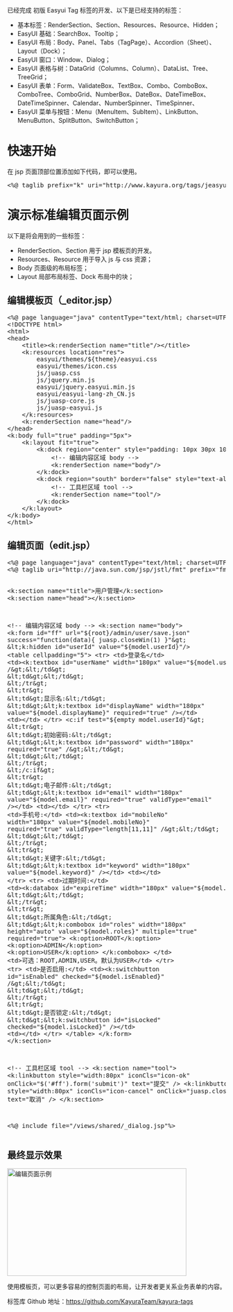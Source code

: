 已经完成 初版 Easyui Tag 标签的开发、以下是已经支持的标签：
<ul>
	<li>基本标签：RenderSection、Section、Resources、Resource、Hidden；</li>
	<li>EasyUI 基础：SearchBox、Tooltip；</li>
	<li>EasyUI 布局：Body、Panel、Tabs（TagPage）、Accordion（Sheet）、Layout（Dock）；</li>
	<li>EasyUI 窗口：Window、Dialog；</li>
	<li>EasyUI 表格与树：DataGrid（Columns、Column）、DataList、Tree、TreeGrid；</li>
	<li>EasyUI 表单：Form、ValidateBox、TextBox、Combo、ComboBox、ComboTree、ComboGrid、NumberBox、DateBox、DateTimeBox、DateTimeSpinner、Calendar、NumberSpinner、TimeSpinner、</li>
	<li>EasyUI 菜单与按钮：Menu（MenuItem、SubItem）、LinkButton、MenuButton、SplitButton、SwitchButton；</li>
</ul>
<h1>快速开始</h1>
在 jsp 页面顶部位置添加如下代码，即可以使用。
<pre class="EnlighterJSRAW">&lt;%@ taglib prefix="k" uri="http://www.kayura.org/tags/jeasyui"%&gt;</pre>
<h1> 演示标准编辑页面示例</h1>
以下是将会用到的一些标签：
<ul>
	<li>RenderSection、Section 用于 jsp 模板页的开发。</li>
	<li>Resources、Resource 用于导入 js 与 css 资源；</li>
	<li>Body 页面级的布局标签；</li>
	<li>Layout 局部布局标签、Dock 布局中的块；</li>
</ul>
<h2>编辑模板页（_editor.jsp）</h2>
<pre class="EnlighterJSRAW">&lt;%@ page language="java" contentType="text/html; charset=UTF-8"%&gt;
&lt;!DOCTYPE html&gt;
&lt;html&gt;
&lt;head&gt;
    &lt;title&gt;&lt;k:renderSection name="title"/&gt;&lt;/title&gt;
    &lt;k:resources location="res"&gt;
        easyui/themes/${theme}/easyui.css
        easyui/themes/icon.css
        js/juasp.css
        js/jquery.min.js
        easyui/jquery.easyui.min.js
        easyui/easyui-lang-zh_CN.js
        js/juasp-core.js
        js/juasp-easyui.js
    &lt;/k:resources&gt;
    &lt;k:renderSection name="head"/&gt;
&lt;/head&gt;
&lt;k:body full="true" padding="5px"&gt;
    &lt;k:layout fit="true"&gt;
        &lt;k:dock region="center" style="padding: 10px 30px 10px 30px;"&gt;
            &lt;!-- 编辑内容区域 body --&gt;
            &lt;k:renderSection name="body"/&gt;
        &lt;/k:dock&gt;
        &lt;k:dock region="south" border="false" style="text-align:right;padding:5px 0 0;"&gt;
            &lt;!-- 工具栏区域 tool --&gt;
            &lt;k:renderSection name="tool"/&gt;
        &lt;/k:dock&gt;
    &lt;/k:layout&gt;
&lt;/k:body&gt;
&lt;/html&gt;</pre>
<h2> 编辑页面（edit.jsp）</h2>
<pre class="EnlighterJSRAW">&lt;%@ page language="java" contentType="text/html; charset=UTF-8"%&gt;
&lt;%@ taglib uri="http://java.sun.com/jsp/jstl/fmt" prefix="fmt" %&gt;

&lt;k:section name="title"&gt;用户管理&lt;/k:section&gt;
&lt;k:section name="head"&gt;&lt;/k:section&gt;

&lt;!-- 编辑内容区域 body --&gt;
&lt;k:section name="body"&gt;
&lt;k:form id="ff" url="${root}/admin/user/save.json" success="function(data){ juasp.closeWin(1) }"&gt;
    &lt;k:hidden id="userId" value="${model.userId}"/&gt;
    &lt;table cellpadding="5"&gt;
        &lt;tr&gt;
            &lt;td&gt;登录名&lt;/td&gt;
            &lt;td&gt;&lt;k:textbox id="userName" width="180px" value="${model.userName}" required="true" /&gt;&lt;/td&gt;
            &lt;td&gt;&lt;/td&gt;
        &lt;/tr&gt;
        &lt;tr&gt;
            &lt;td&gt;显示名:&lt;/td&gt;
            &lt;td&gt;&lt;k:textbox id="displayName" width="180px" value="${model.displayName}" required="true" /&gt;&lt;/td&gt;
            &lt;td&gt;&lt;/td&gt;
        &lt;/tr&gt;
        &lt;c:if test="${empty model.userId}"&gt;
        &lt;tr&gt;
            &lt;td&gt;初始密码:&lt;/td&gt;
            &lt;td&gt;&lt;k:textbox id="password" width="180px" required="true" /&gt;&lt;/td&gt;
            &lt;td&gt;&lt;/td&gt;
        &lt;/tr&gt;
        &lt;/c:if&gt;
        &lt;tr&gt;
            &lt;td&gt;电子邮件:&lt;/td&gt;
            &lt;td&gt;&lt;k:textbox id="email" width="180px" value="${model.email}" required="true" validType="email" /&gt;&lt;/td&gt;
            &lt;td&gt;&lt;/td&gt;
        &lt;/tr&gt;
        &lt;tr&gt;
            &lt;td&gt;手机号:&lt;/td&gt;
            &lt;td&gt;&lt;k:textbox id="mobileNo" width="180px" value="${model.mobileNo}" required="true" validType="length[11,11]" /&gt;&lt;/td&gt;
            &lt;td&gt;&lt;/td&gt;
        &lt;/tr&gt;
        &lt;tr&gt;
            &lt;td&gt;关键字:&lt;/td&gt;
            &lt;td&gt;&lt;k:textbox id="keyword" width="180px" value="${model.keyword}" /&gt;&lt;/td&gt;
            &lt;td&gt;&lt;/td&gt;
        &lt;/tr&gt;
        &lt;tr&gt;
            &lt;td&gt;过期时间:&lt;/td&gt;
            &lt;td&gt;&lt;k:databox id="expireTime" width="180px" value="${model.expireTime}" /&gt;&lt;/td&gt;
            &lt;td&gt;&lt;/td&gt;
        &lt;/tr&gt;
        &lt;tr&gt;
            &lt;td&gt;所属角色:&lt;/td&gt;
            &lt;td&gt;&lt;k:combobox id="roles" width="180px" height="auto" value="${model.roles}" multiple="true" required="true"&gt;
                    &lt;k:option&gt;ROOT&lt;/k:option&gt;
                    &lt;k:option&gt;ADMIN&lt;/k:option&gt;
                    &lt;k:option&gt;USER&lt;/k:option&gt;
                &lt;/k:combobox&gt;
            &lt;/td&gt;
            &lt;td&gt;可选：ROOT,ADMIN,USER。默认为USER&lt;/td&gt;
        &lt;/tr&gt;
        &lt;tr&gt;
            &lt;td&gt;是否启用:&lt;/td&gt;
            &lt;td&gt;&lt;k:switchbutton id="isEnabled" checked="${model.isEnabled}" /&gt;&lt;/td&gt;
            &lt;td&gt;&lt;/td&gt;
        &lt;/tr&gt;
        &lt;tr&gt;
            &lt;td&gt;是否锁定:&lt;/td&gt;
            &lt;td&gt;&lt;k:switchbutton id="isLocked" checked="${model.isLocked}" /&gt;&lt;/td&gt;
            &lt;td&gt;&lt;/td&gt;
        &lt;/tr&gt;
    &lt;/table&gt;
&lt;/k:form&gt;
&lt;/k:section&gt;

&lt;!-- 工具栏区域 tool --&gt;
&lt;k:section name="tool"&gt;
    &lt;k:linkbutton style="width:80px" iconCls="icon-ok" onClick="$('#ff').form('submit')" text="提交" /&gt;
    &lt;k:linkbutton style="width:80px" iconCls="icon-cancel" onClick="juasp.closeWin(0)" text="取消" /&gt;
&lt;/k:section&gt;

&lt;%@ include file="/views/shared/_dialog.jsp"%&gt;</pre>
<h2>最终显示效果</h2>
<img class="alignnone wp-image-50" src="http://kayura.org/blog/wp-content/uploads/2016/03/编辑页面示例-300x180.jpg" alt="编辑页面示例" width="413" height="248" />

使用模板页，可以更多容易的控制页面的布局，让开发者更关系业务表单的内容。

标签库 Github 地址：https://github.com/KayuraTeam/kayura-tags
